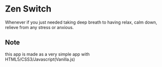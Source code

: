 # Zen Switch
Whenever if you just needed taking deep breath to having relax, calm down, relieve from any stress or anxious.

## Note
this app is made as a very simple app with HTML5/CSS3/Javascript(Vanilla.js)